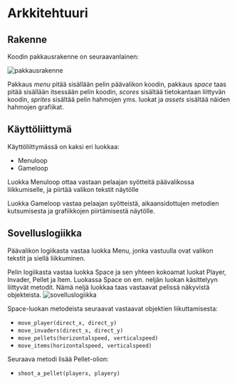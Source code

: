 # Arkkitehtuuri
## Rakenne
Koodin pakkausrakenne on seuraavanlainen:

![pakkausrakenne](https://user-images.githubusercontent.com/101888699/165992663-a54020b7-4ad2-495d-81a3-7a8b0f4a85a8.png)

Pakkaus *menu* pitää sisällään pelin päävalikon koodin, pakkaus *space* taas pitää sisällään itsessään pelin koodin, *scores* sisältää tietokantaan liittyvän koodin, *sprites* sisältää pelin hahmojen yms. luokat ja *assets* sisältää näiden hahmojen grafiikat.

## Käyttöliittymä
Käyttöliittymässä on kaksi eri luokkaa:
- Menuloop
- Gameloop

Luokka Menuloop ottaa vastaan pelaajan syötteitä päävalikossa liikkumiselle, ja piirtää valikon tekstit näytölle

Luokka Gameloop vastaa pelaajan syötteistä, aikaansidottujen metodien kutsumisesta ja grafiikkojen piirtämisestä näytölle.

## Sovelluslogiikka
Päävalikon logiikasta vastaa luokka Menu, jonka vastuulla ovat valikon tekstit ja siellä liikkuminen.

Pelin logiikasta vastaa luokka Space ja sen yhteen kokoamat luokat Player, Invader, Pellet ja Item. Luokassa Space on em. neljän luokan käsittelyyn liittyvät metodit. Nämä neljä luokkaa taas vastaavat pelissä näkyvistä objekteista.
![sovelluslogiikka](https://user-images.githubusercontent.com/101888699/165995948-37d7e74e-38e6-4330-a0eb-8e85f87b5edf.png)

Space-luokan metodeista seuraavat vastaavat objektien liikuttamisesta:

- `move_player(direct_x, direct_y)`
- `move_invaders(direct_x, direct_y)`
- `move_pellets(horizontalspeed, verticalspeed)`
- `move_items(horizontalspeed, verticalspeed)`

Seuraava metodi lisää Pellet-olion:
- `shoot_a_pellet(playerx, playery)`
